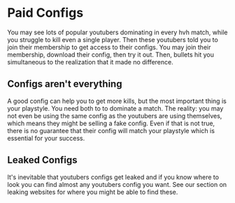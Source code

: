 # Paid Configs

You may see lots of popular youtubers dominating in every hvh match, while you struggle to kill even a single player. Then these youtubers told you to join their membership to get access to their configs. You may join their membership, download their config, then try it out. Then, bullets hit you simultaneous to the realization that it made no difference.

## Configs aren't everything 
A good config can help you to get more kills, but the most important thing is your playstyle. You need both to to dominate a match. The reality: you may not even be using the same config as the youtubers are using themselves, which means they might be selling a fake config. Even if that is not true, there is no guarantee that their config will match your playstyle which is essential for your success. 

## Leaked Configs
It's inevitable that youtubers configs get leaked and if you know where to look you can find almost any youtubers config you want. See our section on leaking websites for where you might be able to find these. 
